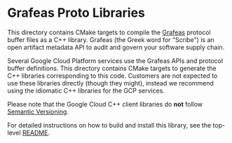 # Grafeas Proto Libraries

This directory contains CMake targets to compile the
[Grafeas](https://grafeas.io) protocol buffer files as a C++ library. Grafeas
(the Greek word for "Scribe") is an open artifact metadata API to audit and
govern your software supply chain.

Several Google Cloud Platform services use the Grafeas APIs and protocol buffer
definitions. This directory contains CMake targets to generate the C++ libraries
corresponding to this code. Customers are not expected to use these libraries
directly (though they might), instead we recommend using the idiomatic C++
libraries for the GCP services.

Please note that the Google Cloud C++ client libraries do **not** follow
[Semantic Versioning](https://semver.org/).

For detailed instructions on how to build and install this library, see the
top-level [README](/README.md#building-and-installing).
